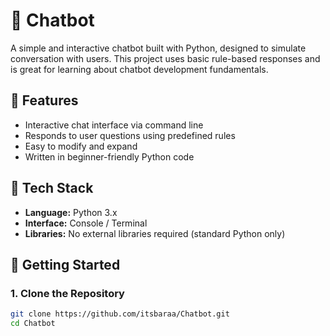 # 🤖 Chatbot

A simple and interactive chatbot built with Python, designed to simulate conversation with users. This project uses basic rule-based responses and is great for learning about chatbot development fundamentals.

## 💬 Features

- Interactive chat interface via command line
- Responds to user questions using predefined rules
- Easy to modify and expand
- Written in beginner-friendly Python code

## 🧰 Tech Stack

- **Language:** Python 3.x
- **Interface:** Console / Terminal
- **Libraries:** No external libraries required (standard Python only)

## 🚀 Getting Started

### 1. Clone the Repository

```bash
git clone https://github.com/itsbaraa/Chatbot.git
cd Chatbot
